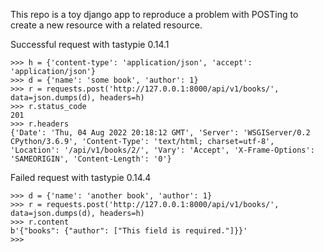 This repo is a toy django app to reproduce a problem with POSTing to create a
new resource with a related resource.

Successful request with tastypie 0.14.1
```
>>> h = {'content-type': 'application/json', 'accept': 'application/json'}
>>> d = {'name': 'some book', 'author': 1}
>>> r = requests.post('http://127.0.0.1:8000/api/v1/books/', data=json.dumps(d), headers=h)
>>> r.status_code
201
>>> r.headers
{'Date': 'Thu, 04 Aug 2022 20:18:12 GMT', 'Server': 'WSGIServer/0.2 CPython/3.6.9', 'Content-Type': 'text/html; charset=utf-8', 'Location': '/api/v1/books/2/', 'Vary': 'Accept', 'X-Frame-Options': 'SAMEORIGIN', 'Content-Length': '0'}
```

Failed request with tastypie 0.14.4
```
>>> d = {'name': 'another book', 'author': 1}
>>> r = requests.post('http://127.0.0.1:8000/api/v1/books/', data=json.dumps(d), headers=h)
>>> r.content
b'{"books": {"author": ["This field is required."]}}'
>>>
```
